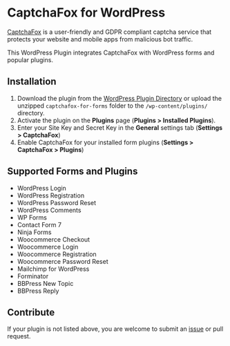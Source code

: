 # CaptchaFox for WordPress

[CaptchaFox](https://captchafox.com/) is a user-friendly and GDPR compliant captcha service that protects your website and mobile apps from malicious bot traffic.

This WordPress Plugin integrates CaptchaFox with WordPress forms and popular plugins.

## Installation

1. Download the plugin from the [WordPress Plugin Directory](https://wordpress.org/plugins/captchafox-for-forms/) or upload the unzipped `captchafox-for-forms` folder to the `/wp-content/plugins/` directory.
2. Activate the plugin on the **Plugins** page (**Plugins > Installed Plugins**).
3. Enter your Site Key and Secret Key in the **General** settings tab (**Settings > CaptchaFox**)  
4. Enable CaptchaFox for your installed form plugins (**Settings > CaptchaFox > Plugins**)  

## Supported Forms and Plugins

- WordPress Login
- WordPress Registration
- WordPress Password Reset
- WordPress Comments
- WP Forms
- Contact Form 7
- Ninja Forms
- Woocommerce Checkout
- Woocommerce Login
- Woocommerce Registration
- Woocommerce Password Reset
- Mailchimp for WordPress
- Forminator
- BBPress New Topic
- BBPress Reply

## Contribute

If your plugin is not listed above, you are welcome to submit an [issue](https://github.com/captchafox/captchafox-wordpress/issues/new) or pull request.
